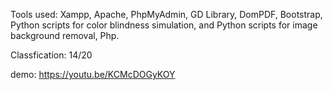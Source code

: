 Tools used: Xampp, Apache, PhpMyAdmin, GD Library, DomPDF, Bootstrap, Python scripts for color blindness simulation, and Python scripts for image background removal, Php.

Classfication: 14/20

demo:
https://youtu.be/KCMcDOGyKOY
